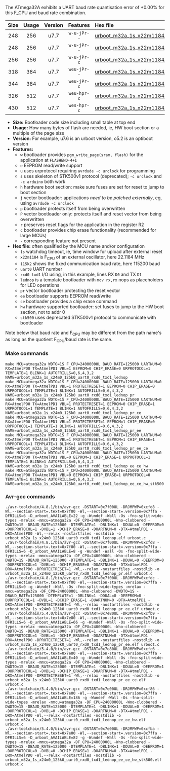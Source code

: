 The ATmega32A exhibits a UART baud rate quantisation error of +0.00% for this F_CPU and baud rate combination.

|Size|Usage|Version|Features|Hex file|
|:-:|:-:|:-:|:-:|:--|
|248|256|u7.7|`w-u-jPr--`|[urboot_m32a_1s_x22m1184_115k2_uart0_rxd0_txd1_lednop.hex](https://raw.githubusercontent.com/stefanrueger/urboot.hex/main/u7.7/mcus/atmega32a/watchdog_1_s/external_oscillator_x/22m118400_hz/%2B115k2_baud/uart0_rxd0_txd1/lednop/urboot_m32a_1s_x22m1184_115k2_uart0_rxd0_txd1_lednop.hex)|
|248|256|u7.7|`w-u-jPr--`|[urboot_m32a_1s_x22m1184_115k2_uart0_rxd0_txd1_lednop_pr.hex](https://raw.githubusercontent.com/stefanrueger/urboot.hex/main/u7.7/mcus/atmega32a/watchdog_1_s/external_oscillator_x/22m118400_hz/%2B115k2_baud/uart0_rxd0_txd1/lednop/urboot_m32a_1s_x22m1184_115k2_uart0_rxd0_txd1_lednop_pr.hex)|
|256|256|u7.7|`w-u-jPr-c`|[urboot_m32a_1s_x22m1184_115k2_uart0_rxd0_txd1_lednop_pr_ce.hex](https://raw.githubusercontent.com/stefanrueger/urboot.hex/main/u7.7/mcus/atmega32a/watchdog_1_s/external_oscillator_x/22m118400_hz/%2B115k2_baud/uart0_rxd0_txd1/lednop/urboot_m32a_1s_x22m1184_115k2_uart0_rxd0_txd1_lednop_pr_ce.hex)|
|318|384|u7.7|`weu-jPr--`|[urboot_m32a_1s_x22m1184_115k2_uart0_rxd0_txd1_lednop_pr_ee.hex](https://raw.githubusercontent.com/stefanrueger/urboot.hex/main/u7.7/mcus/atmega32a/watchdog_1_s/external_oscillator_x/22m118400_hz/%2B115k2_baud/uart0_rxd0_txd1/lednop/urboot_m32a_1s_x22m1184_115k2_uart0_rxd0_txd1_lednop_pr_ee.hex)|
|344|384|u7.7|`weu-jPr-c`|[urboot_m32a_1s_x22m1184_115k2_uart0_rxd0_txd1_lednop_pr_ee_ce.hex](https://raw.githubusercontent.com/stefanrueger/urboot.hex/main/u7.7/mcus/atmega32a/watchdog_1_s/external_oscillator_x/22m118400_hz/%2B115k2_baud/uart0_rxd0_txd1/lednop/urboot_m32a_1s_x22m1184_115k2_uart0_rxd0_txd1_lednop_pr_ee_ce.hex)|
|326|512|u7.7|`weu-hpr-c`|[urboot_m32a_1s_x22m1184_115k2_uart0_rxd0_txd1_lednop_ee_ce_hw.hex](https://raw.githubusercontent.com/stefanrueger/urboot.hex/main/u7.7/mcus/atmega32a/watchdog_1_s/external_oscillator_x/22m118400_hz/%2B115k2_baud/uart0_rxd0_txd1/lednop/urboot_m32a_1s_x22m1184_115k2_uart0_rxd0_txd1_lednop_ee_ce_hw.hex)|
|430|512|u7.7|`wes-hpr-c`|[urboot_m32a_1s_x22m1184_115k2_uart0_rxd0_txd1_lednop_ee_ce_hw_stk500.hex](https://raw.githubusercontent.com/stefanrueger/urboot.hex/main/u7.7/mcus/atmega32a/watchdog_1_s/external_oscillator_x/22m118400_hz/%2B115k2_baud/uart0_rxd0_txd1/lednop/urboot_m32a_1s_x22m1184_115k2_uart0_rxd0_txd1_lednop_ee_ce_hw_stk500.hex)|

- **Size:** Bootloader code size including small table at top end
- **Usage:** How many bytes of flash are needed, ie, HW boot section or a multiple of the page size
- **Version:** For example, u7.6 is an urboot version, o5.2 is an optiboot version
- **Features:**
  + `w` bootloader provides `pgm_write_page(sram, flash)` for the application at `FLASHEND-4+1`
  + `e` EEPROM read/write support
  + `u` uses urprotocol requiring `avrdude -c urclock` for programming
  + `s` uses skeleton of STK500v1 protocol (deprecated); `-c urclock` and `-c arduino` both work
  + `h` hardware boot section: make sure fuses are set for reset to jump to boot section
  + `j` vector bootloader: applications *need to be patched externally*, eg, using `avrdude -c urclock`
  + `p` bootloader protects itself from being overwritten
  + `P` vector bootloader only: protects itself and reset vector from being overwritten
  + `r` preserves reset flags for the application in the register R2
  + `c` bootloader provides chip erase functionality (recommended for large MCUs)
  + `-` corresponding feature not present
- **Hex file:** often qualified by the MCU name and/or configuration
  + `1s` watchdog timeout, ie, time window for upload after external reset
  + `x22m1184` is F<sub>CPU</sub> of an external oscillator, here 22.1184 MHz
  + `115k2` shows the fixed communication baud rate, here 115200 baud
  + `uart0` UART number
  + `rxd0 txd1` I/O using, in this example, lines RX `D0` and TX `D1`
  + `lednop` is a template bootloader with `mov rx,rx` nops as placeholders for LED operations
  + `pr` vector bootloader protecting the reset vector
  + `ee` bootloader supports EEPROM read/write
  + `ce` bootloader provides a chip erase command
  + `hw` hardware supported bootloader: set fuses to jump to the HW boot section, not to addr 0
  + `stk500` uses deprecated STK500v1 protocol to communicate with bootloader


Note below that baud rate and F<sub>CPU</sub> may be different from the path name's as long as the quotient F<sub>CPU</sub>/baud rate is the same.

### Make commands
```
make MCU=atmega32a WDTO=1S F_CPU=24000000L BAUD_RATE=125000 UARTNUM=0 RX=AtmelPD0 TX=AtmelPD1 VBL=1 EEPROM=0 CHIP_ERASE=0 URPROTOCOL=1 TEMPLATE=1 BLINK=1 AUTOFRILLS=0,6,4,3,2 NAME=urboot_m32a_1s_x24m0_125k0_uart0_rxd0_txd1_lednop
make MCU=atmega32a WDTO=1S F_CPU=24000000L BAUD_RATE=125000 UARTNUM=0 RX=AtmelPD0 TX=AtmelPD1 VBL=1 PROTECTRESET=1 EEPROM=0 CHIP_ERASE=0 URPROTOCOL=1 TEMPLATE=1 BLINK=1 AUTOFRILLS=0,6,4,3,2 NAME=urboot_m32a_1s_x24m0_125k0_uart0_rxd0_txd1_lednop_pr
make MCU=atmega32a WDTO=1S F_CPU=24000000L BAUD_RATE=125000 UARTNUM=0 RX=AtmelPD0 TX=AtmelPD1 VBL=1 PROTECTRESET=1 EEPROM=0 CHIP_ERASE=1 URPROTOCOL=1 TEMPLATE=1 BLINK=1 AUTOFRILLS=0,6,4,3,2 NAME=urboot_m32a_1s_x24m0_125k0_uart0_rxd0_txd1_lednop_pr_ce
make MCU=atmega32a WDTO=1S F_CPU=24000000L BAUD_RATE=125000 UARTNUM=0 RX=AtmelPD0 TX=AtmelPD1 VBL=1 PROTECTRESET=1 EEPROM=1 CHIP_ERASE=0 URPROTOCOL=1 TEMPLATE=1 BLINK=1 AUTOFRILLS=0,6,4,3,2 NAME=urboot_m32a_1s_x24m0_125k0_uart0_rxd0_txd1_lednop_pr_ee
make MCU=atmega32a WDTO=1S F_CPU=24000000L BAUD_RATE=125000 UARTNUM=0 RX=AtmelPD0 TX=AtmelPD1 VBL=1 PROTECTRESET=1 EEPROM=1 CHIP_ERASE=1 URPROTOCOL=1 TEMPLATE=1 BLINK=1 AUTOFRILLS=0,6,4,3,2 NAME=urboot_m32a_1s_x24m0_125k0_uart0_rxd0_txd1_lednop_pr_ee_ce
make MCU=atmega32a WDTO=1S F_CPU=24000000L BAUD_RATE=125000 UARTNUM=0 RX=AtmelPD0 TX=AtmelPD1 VBL=0 EEPROM=1 CHIP_ERASE=1 URPROTOCOL=1 TEMPLATE=1 BLINK=1 AUTOFRILLS=0,6,4,3,2 NAME=urboot_m32a_1s_x24m0_125k0_uart0_rxd0_txd1_lednop_ee_ce_hw
make MCU=atmega32a WDTO=1S F_CPU=24000000L BAUD_RATE=125000 UARTNUM=0 RX=AtmelPD0 TX=AtmelPD1 VBL=0 EEPROM=1 CHIP_ERASE=1 URPROTOCOL=0 TEMPLATE=1 BLINK=1 AUTOFRILLS=0,6,4,3,2 NAME=urboot_m32a_1s_x24m0_125k0_uart0_rxd0_txd1_lednop_ee_ce_hw_stk500
```

### Avr-gcc commands
```
./avr-toolchain/4.8.1/bin/avr-gcc -DSTART=0x7f00UL -DRJMPWP=0xcfd8 -Wl,--section-start=.text=0x7f00 -Wl,--section-start=.version=0x7ffa -DFRILLS=6 -D_urboot_AVAILABLE=22 -g -Wundef -Wall -Os -fno-split-wide-types -mrelax -mmcu=atmega32a -DF_CPU=24000000L -Wno-clobbered -DWDTO=1S -DBAUD_RATE=125000 -DTEMPLATE=1 -DBLINK=1 -DDUAL=0 -DEEPROM=0 -DURPROTOCOL=1 -DVBL=1 -DCHIP_ERASE=0 -DUARTNUM=0 -DTX=AtmelPD1 -DRX=AtmelPD0 -Wl,--relax -nostartfiles -nostdlib -o urboot_m32a_1s_x24m0_125k0_uart0_rxd0_txd1_lednop.elf urboot.c
./avr-toolchain/4.8.1/bin/avr-gcc -DSTART=0x7f00UL -DRJMPWP=0xcfd8 -Wl,--section-start=.text=0x7f00 -Wl,--section-start=.version=0x7ffa -DFRILLS=6 -D_urboot_AVAILABLE=8 -g -Wundef -Wall -Os -fno-split-wide-types -mrelax -mmcu=atmega32a -DF_CPU=24000000L -Wno-clobbered -DWDTO=1S -DBAUD_RATE=125000 -DTEMPLATE=1 -DBLINK=1 -DDUAL=0 -DEEPROM=0 -DURPROTOCOL=1 -DVBL=1 -DCHIP_ERASE=0 -DUARTNUM=0 -DTX=AtmelPD1 -DRX=AtmelPD0 -DPROTECTRESET=1 -Wl,--relax -nostartfiles -nostdlib -o urboot_m32a_1s_x24m0_125k0_uart0_rxd0_txd1_lednop_pr.elf urboot.c
./avr-toolchain/4.8.1/bin/avr-gcc -DSTART=0x7f00UL -DRJMPWP=0xcfdc -Wl,--section-start=.text=0x7f00 -Wl,--section-start=.version=0x7ffa -DFRILLS=0 -g -Wundef -Wall -Os -fno-split-wide-types -mrelax -mmcu=atmega32a -DF_CPU=24000000L -Wno-clobbered -DWDTO=1S -DBAUD_RATE=125000 -DTEMPLATE=1 -DBLINK=1 -DDUAL=0 -DEEPROM=0 -DURPROTOCOL=1 -DVBL=1 -DCHIP_ERASE=1 -DUARTNUM=0 -DTX=AtmelPD1 -DRX=AtmelPD0 -DPROTECTRESET=1 -Wl,--relax -nostartfiles -nostdlib -o urboot_m32a_1s_x24m0_125k0_uart0_rxd0_txd1_lednop_pr_ce.elf urboot.c
./avr-toolchain/5.4.0/bin/avr-gcc -DSTART=0x7e80UL -DRJMPWP=0xcfb9 -Wl,--section-start=.text=0x7e80 -Wl,--section-start=.version=0x7ffa -DFRILLS=6 -D_urboot_AVAILABLE=66 -g -Wundef -Wall -Os -fno-split-wide-types -mrelax -mmcu=atmega32a -DF_CPU=24000000L -Wno-clobbered -DWDTO=1S -DBAUD_RATE=125000 -DTEMPLATE=1 -DBLINK=1 -DDUAL=0 -DEEPROM=1 -DURPROTOCOL=1 -DVBL=1 -DCHIP_ERASE=0 -DUARTNUM=0 -DTX=AtmelPD1 -DRX=AtmelPD0 -DPROTECTRESET=1 -Wl,--relax -nostartfiles -nostdlib -o urboot_m32a_1s_x24m0_125k0_uart0_rxd0_txd1_lednop_pr_ee.elf urboot.c
./avr-toolchain/5.4.0/bin/avr-gcc -DSTART=0x7e80UL -DRJMPWP=0xcfc6 -Wl,--section-start=.text=0x7e80 -Wl,--section-start=.version=0x7ffa -DFRILLS=6 -D_urboot_AVAILABLE=40 -g -Wundef -Wall -Os -fno-split-wide-types -mrelax -mmcu=atmega32a -DF_CPU=24000000L -Wno-clobbered -DWDTO=1S -DBAUD_RATE=125000 -DTEMPLATE=1 -DBLINK=1 -DDUAL=0 -DEEPROM=1 -DURPROTOCOL=1 -DVBL=1 -DCHIP_ERASE=1 -DUARTNUM=0 -DTX=AtmelPD1 -DRX=AtmelPD0 -DPROTECTRESET=1 -Wl,--relax -nostartfiles -nostdlib -o urboot_m32a_1s_x24m0_125k0_uart0_rxd0_txd1_lednop_pr_ee_ce.elf urboot.c
./avr-toolchain/5.4.0/bin/avr-gcc -DSTART=0x7e00UL -DRJMPWP=0xcf86 -Wl,--section-start=.text=0x7e00 -Wl,--section-start=.version=0x7ffa -DFRILLS=6 -D_urboot_AVAILABLE=186 -g -Wundef -Wall -Os -fno-split-wide-types -mrelax -mmcu=atmega32a -DF_CPU=24000000L -Wno-clobbered -DWDTO=1S -DBAUD_RATE=125000 -DTEMPLATE=1 -DBLINK=1 -DDUAL=0 -DEEPROM=1 -DURPROTOCOL=1 -DVBL=0 -DCHIP_ERASE=1 -DUARTNUM=0 -DTX=AtmelPD1 -DRX=AtmelPD0 -Wl,--relax -nostartfiles -nostdlib -o urboot_m32a_1s_x24m0_125k0_uart0_rxd0_txd1_lednop_ee_ce_hw.elf urboot.c
./avr-toolchain/5.4.0/bin/avr-gcc -DSTART=0x7e00UL -DRJMPWP=0xcfba -Wl,--section-start=.text=0x7e00 -Wl,--section-start=.version=0x7ffa -DFRILLS=6 -D_urboot_AVAILABLE=82 -g -Wundef -Wall -Os -fno-split-wide-types -mrelax -mmcu=atmega32a -DF_CPU=24000000L -Wno-clobbered -DWDTO=1S -DBAUD_RATE=125000 -DTEMPLATE=1 -DBLINK=1 -DDUAL=0 -DEEPROM=1 -DURPROTOCOL=0 -DVBL=0 -DCHIP_ERASE=1 -DUARTNUM=0 -DTX=AtmelPD1 -DRX=AtmelPD0 -Wl,--relax -nostartfiles -nostdlib -o urboot_m32a_1s_x24m0_125k0_uart0_rxd0_txd1_lednop_ee_ce_hw_stk500.elf urboot.c
```

